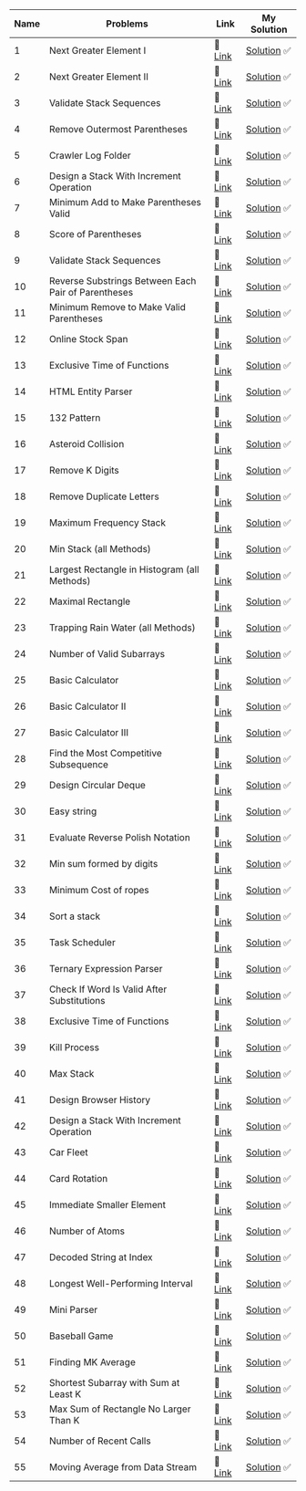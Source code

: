 | **Name** | **Problems** | **Link** | **My** **Solution** |
|----------|--------------|----------|---------------------|
|1	|Next Greater Element I                                | 📌 [Link]() | [Solution]() ✅ |                                                  
|2	|Next Greater Element II                               | 📌 [Link]() | [Solution]() ✅ |                                      
|3	|Validate Stack Sequences                              | 📌 [Link]() | [Solution]() ✅ |                                  
|4	|Remove Outermost Parentheses                          | 📌 [Link]() | [Solution]() ✅ |                                          
|5	|Crawler Log Folder                                    | 📌 [Link]() | [Solution]() ✅ |                                  
|6	|Design a Stack With Increment Operation               | 📌 [Link]() | [Solution]() ✅ |                                          
|7	|Minimum Add to Make Parentheses Valid                 | 📌 [Link]() | [Solution]() ✅ |                                                  
|8	|Score of Parentheses                                  | 📌 [Link]() | [Solution]() ✅ |                                          
|9	|Validate Stack Sequences                              | 📌 [Link]() | [Solution]() ✅ |                                                      
|10	|Reverse Substrings Between Each Pair of Parentheses   | 📌 [Link]() | [Solution]() ✅ |                                                  
|11	|Minimum Remove to Make Valid Parentheses              | 📌 [Link]() | [Solution]() ✅ |                                      
|12	|Online Stock Span                                     | 📌 [Link]() | [Solution]() ✅ |                                          
|13	|Exclusive Time of Functions                           | 📌 [Link]() | [Solution]() ✅ |                                      
|14	|HTML Entity Parser                                    | 📌 [Link]() | [Solution]() ✅ |                                      
|15	|132 Pattern                                           | 📌 [Link]() | [Solution]() ✅ |                                      
|16	|Asteroid Collision                                    | 📌 [Link]() | [Solution]() ✅ |                                          
|17	|Remove K Digits                                       | 📌 [Link]() | [Solution]() ✅ |                                      
|18	|Remove Duplicate Letters                              | 📌 [Link]() | [Solution]() ✅ |                                  
|19	|Maximum Frequency Stack                               | 📌 [Link]() | [Solution]() ✅ |                          
|20	|Min Stack (all Methods)                               | 📌 [Link]() | [Solution]() ✅ |                                  
|21	|Largest Rectangle in Histogram (all Methods)          | 📌 [Link]() | [Solution]() ✅ |                                              
|22	|Maximal Rectangle                                     | 📌 [Link]() | [Solution]() ✅ |                                  
|23	|Trapping Rain Water (all Methods)                     | 📌 [Link]() | [Solution]() ✅ |                                          
|24	|Number of Valid Subarrays                             | 📌 [Link]() | [Solution]() ✅ |                                  
|25	|Basic Calculator                                      | 📌 [Link]() | [Solution]() ✅ |                                  
|26	|Basic Calculator II                                   | 📌 [Link]() | [Solution]() ✅ |                                          
|27	|Basic Calculator III                                  | 📌 [Link]() | [Solution]() ✅ |                                          
|28	|Find the Most Competitive Subsequence                 | 📌 [Link]() | [Solution]() ✅ |                                              
|29	|Design Circular Deque                                 | 📌 [Link]() | [Solution]() ✅ |                                              
|30	|Easy string                                           | 📌 [Link]() | [Solution]() ✅ |                                              
|31	|Evaluate Reverse Polish Notation                      | 📌 [Link]() | [Solution]() ✅ |                                                  
|32	|Min sum formed by digits                              | 📌 [Link]() | [Solution]() ✅ |                                                      
|33	|Minimum Cost of ropes                                 | 📌 [Link]() | [Solution]() ✅ |                                                      
|34	|Sort a stack                                          | 📌 [Link]() | [Solution]() ✅ |                                                          
|35	|Task Scheduler                                        | 📌 [Link]() | [Solution]() ✅ |                                                          
|36	|Ternary Expression Parser                             | 📌 [Link]() | [Solution]() ✅ |                                                              
|37	|Check If Word Is Valid After Substitutions            | 📌 [Link]() | [Solution]() ✅ |                                                              
|38	|Exclusive Time of Functions                           | 📌 [Link]() | [Solution]() ✅ |                                                                  
|39	|Kill Process                                          | 📌 [Link]() | [Solution]() ✅ |                                                      
|40	|Max Stack                                             | 📌 [Link]() | [Solution]() ✅ |                                                  
|41	|Design Browser History                                | 📌 [Link]() | [Solution]() ✅ |                                                  
|42	|Design a Stack With Increment Operation               | 📌 [Link]() | [Solution]() ✅ |                                                          
|43	|Car Fleet                                             | 📌 [Link]() | [Solution]() ✅ |                                                  
|44	|Card Rotation                                         | 📌 [Link]() | [Solution]() ✅ |                                          
|45	|Immediate Smaller Element                             | 📌 [Link]() | [Solution]() ✅ |                                              
|46	|Number of Atoms                                       | 📌 [Link]() | [Solution]() ✅ |                                          
|47	|Decoded String at Index                               | 📌 [Link]() | [Solution]() ✅ |                                                      
|48	|Longest Well-Performing Interval                      | 📌 [Link]() | [Solution]() ✅ |                                              
|49	|Mini Parser                                           | 📌 [Link]() | [Solution]() ✅ |                                      
|50	|Baseball Game                                         | 📌 [Link]() | [Solution]() ✅ |                                                  
|51	|Finding MK Average                                    | 📌 [Link]() | [Solution]() ✅ |                                                  
|52	|Shortest Subarray with Sum at Least K                 | 📌 [Link]() | [Solution]() ✅ |                                                      
|53	|Max Sum of Rectangle No Larger Than K                 | 📌 [Link]() | [Solution]() ✅ |                                                  
|54	|Number of Recent Calls                                | 📌 [Link]() | [Solution]() ✅ |                                  
|55	|Moving Average from Data Stream                       | 📌 [Link]() | [Solution]() ✅ |                                      